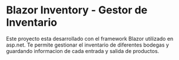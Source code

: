 # Blazor Inventory - Gestor de Inventario
Este proyecto esta desarrollado con el framework Blazor utilizado en asp.net.
Te permite gestionar el inventario de diferentes bodegas y guardando informacion de cada entrada y salida de productos.
